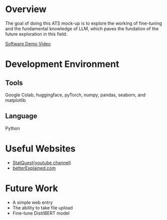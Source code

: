 # Overview
The goal of doing this ATS mock-up is to explore the working of fine-tuning and the fundamental knowledge of LLM, which paves the fundation of the future exploration in this field.

[Software Demo Video](https://youtu.be/iAVXIhxjoHc)

# Development Environment

## Tools
Google Colab, huggingface, pyTorch, numpy, pandas, seaborn, and matplotlib 

## Language
Python

# Useful Websites
* [StatQuest(youtube channel)](https://www.youtube.com/watch?v=e9U0QAFbfLI)
* [betterExplained.com](https://betterexplained.com/articles/vector-calculus-understanding-the-dot-product/)

# Future Work
* A simple web entry
* The ability to take file upload
* Fine-tune DistilBERT model
